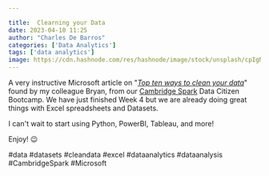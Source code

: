 ```yaml
---

title:  Clearning your Data
date: 2023-04-10 11:25
author: "Charles De Barros"
categories: ['Data Analytics']
tags: ['data analytics']
image: https://cdn.hashnode.com/res/hashnode/image/stock/unsplash/cpIgNaazQ6w/upload/75a20a52d814e0ef67bc1011e62d79ee.jpeg?w=1600&h=840&fit=crop&crop=entropy&auto=compress,format&format=webp
---
```



A very instructive Microsoft article on "[*Top ten ways to clean your data*](https://support.microsoft.com/en-us/office/top-ten-ways-to-clean-your-data-2844b620-677c-47a7-ac3e-c2e157d1db19)" found by my colleague Bryan, from our [Cambridge Spark](https://www.cambridgespark.com/) Data Citizen Bootcamp. We have just finished Week 4 but we are already doing great things with Excel spreadsheets and Datasets.  
  
I can't wait to start using Python, PowerBI, Tableau, and more!  
  
Enjoy! 😉

#data #datasets #cleandata #excel #dataanalytics #dataanalysis #CambridgeSpark #Microsoft
